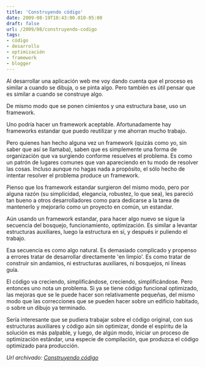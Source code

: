 ```yaml
---
title: 'Construyendo código'
date: 2009-08-19T18:43:00.010-05:00
draft: false
url: /2009/08/construyendo-codigo
tags: 
- código
- desarrollo
- optimización
- framework
- blogger
---
```


Al desarrollar una aplicación web me voy dando cuenta que el proceso es similar a cuando se dibuja, o se pinta algo. Pero también es útil pensar que es similar a cuando se construye algo.  
  
De mismo modo que se ponen cimientos y una estructura base, uso un framework.  
  
Uno podría hacer un framework aceptable. Afortunadamente hay frameworks estandar que puedo reutilizar y me ahorran mucho trabajo.  
  
Pero quienes han hecho alguna vez un framework (quizás como yo, sin saber que así se llamaba), saben que es simplemente una forma de organización que va surgiendo conforme resuelves el problema. Es como un patrón de lugares comunes que van apareciendo en tu modo de resolver las cosas. Incluso aunque no hagas nada a propósito, el sólo hecho de intentar resolver el problema produce un framework.  
  
Pienso que los framework estandar surgieron del mismo modo, pero por alguna razón (su simplicidad, elegancia, robustez, lo que sea), les pareció tan bueno a otros desarrolladores como para dedicarse a la tarea de mantenerlo y mejorarlo como un proyecto en común, un estandar.  
  
Aún usando un framework estandar, para hacer algo nuevo se sigue la secuencia del bosquejo, funcionamiento, optimización. Es similar a levantar estructuras auxiliares, luego la estructura en sí, y después ir puliendo el trabajo.  
  
Esa secuencia es como algo natural. Es demasiado complicado y propenso a errores tratar de desarrollar directamente 'en limpio'. Es como tratar de construir sin andamios, ni estructuras auxiliares, ni bosquejos, ni líneas guía.  
  
El código va creciendo, simplificándose, creciendo, simplificándose. Pero entonces uno nota un problema. Si ya se tiene código funcional optimizado, las mejoras que se le puede hacer son relativamente pequeñas, del mismo modo que las correcciones que se pueden hacer sobre un edificio habitado, o sobre un dibujo ya terminado.  
  
Sería interesante que se pudiera trabajar sobre el código original, con sus estructuras auxiliares y código aún sin optimizar, donde el espíritu de la solución es más palpable, y luego, de algún modo, iniciar un proceso de optimización estándar, una especie de compilación, que produzca el código optimizado para producción.

_*Url archivado: [Construyendo código](https://akcdev.blogspot.com/2009/08/construyendo-codigo.html)*_

